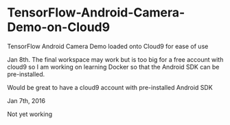 # TensorFlow-Android-Camera-Demo-on-Cloud9
TensorFlow Android Camera Demo loaded onto Cloud9 for ease of use


Jan 8th. The final workspace may work but is too big for a free account with cloud9 so I am working on learning Docker so that the Android SDK can be pre-installed.

Would be great to have a cloud9 account with pre-installed Android SDK



Jan 7th, 2016

Not yet working
